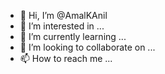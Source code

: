 - 👋 Hi, I’m @AmalKAnil
- 👀 I’m interested in ...
- 🌱 I’m currently learning ...
- 💞️ I’m looking to collaborate on ...
- 📫 How to reach me ...

<!---
AmalKAnil/AmalKAnil is a ✨ special ✨ repository because its `README.md` (this file) appears on your GitHub profile.
You can click the Preview link to take a look at your changes.
--->

